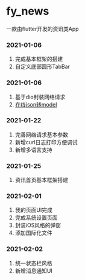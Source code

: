 # fy_news

一款由flutter开发的资讯类App

### 2021-01-06
1. 完成基本框架的搭建
2. 自定义底部圆形TabBar
### 2021-01-06
1. 基于dio封装网络请求
2. [在线json转model](https://app.quicktype.io/)
### 2021-01-22
1. 完善网络请求基本参数
2. 新增curl日志打印方便调试
3. 新增多语言支持
### 2021-01-25
1. 资讯首页基本框架搭建
### 2021-02-01
1. 我的页面UI完成
2. 完成系统设置页面
3. 封装iOS风格的弹窗
4. 添加国际化文件
### 2021-02-02
1. 统一状态栏风格
2. 新增消息通知UI

